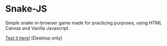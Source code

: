 # Snake-JS
 Simple snake in-browser game made for practicing purposes, using HTML Canvas and Vanilla Javascript.

[Test it here!](https://dan-mqs.github.io/Snake-JS/) [Desktop only]

